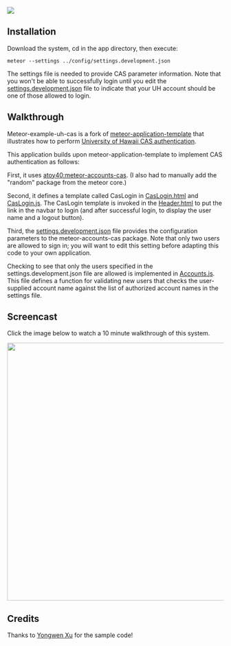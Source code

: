 ![](https://raw.githubusercontent.com/ics-software-engineering/meteor-example-uh-cas/master/doc/meteor-example-uh-cas.png)

## Installation

Download the system, cd in the app directory, then execute:

```
meteor --settings ../config/settings.development.json
```

The settings file is needed to provide CAS parameter information. Note that you won't be able to successfully login until you edit the [settings.development.json](https://github.com/ics-software-engineering/meteor-example-uh-cas/blob/master/config/settings.development.json) file to indicate that your UH account should be one of those allowed to login.

## Walkthrough

Meteor-example-uh-cas is a fork of [meteor-application-template](http://ics-software-engineering.github.io/meteor-application-template/) that illustrates how to perform [University of Hawaii CAS authentication](https://www.hawaii.edu/bwiki/display/UHIAM/UH+Web+Login+Service+-+CAS+v3).

This application builds upon meteor-application-template to implement CAS authentication as follows:

First, it uses [atoy40:meteor-accounts-cas](https://github.com/atoy40/meteor-accounts-cas). (I also had to manually add the "random" package from the meteor core.)

Second, it defines a template called CasLogin in [CasLogin.html](https://github.com/ics-software-engineering/meteor-example-uh-cas/blob/master/app/client/templates/application/CasLogin.html) and [CasLogin.js](https://github.com/ics-software-engineering/meteor-example-uh-cas/blob/master/app/client/templates/application/CasLogin.js).  The CasLogin template is invoked in the [Header.html](https://github.com/ics-software-engineering/meteor-example-uh-cas/blob/master/app/client/templates/application/Header.html) to put the link in the navbar to login (and after successful login, to display the user name and a logout button).

Third, the [settings.development.json](https://github.com/ics-software-engineering/meteor-example-uh-cas/blob/master/config/settings.development.json) file provides the configuration parameters to the meteor-accounts-cas package. Note that only two users are allowed to sign in; you will want to edit this setting before adapting this code to your own application. 

Checking to see that only the users specified in the settings.development.json file are allowed is implemented in [Accounts.js](https://github.com/ics-software-engineering/meteor-example-uh-cas/blob/master/app/server/seeds/Accounts.js). This file defines a function for validating new users that checks the user-supplied account name against the list of authorized account names in the settings file.

## Screencast

Click the image below to watch a 10 minute walkthrough of this system.

[<img src="https://raw.githubusercontent.com/ics-software-engineering/meteor-example-uh-cas/master/doc/meteor-example-uh-cas-youtube.png" width="600">](https://www.youtube.com/watch?v=HA_NAdsr-yw)

## Credits

Thanks to [Yongwen Xu](https://github.com/yongwen) for the sample code! 


